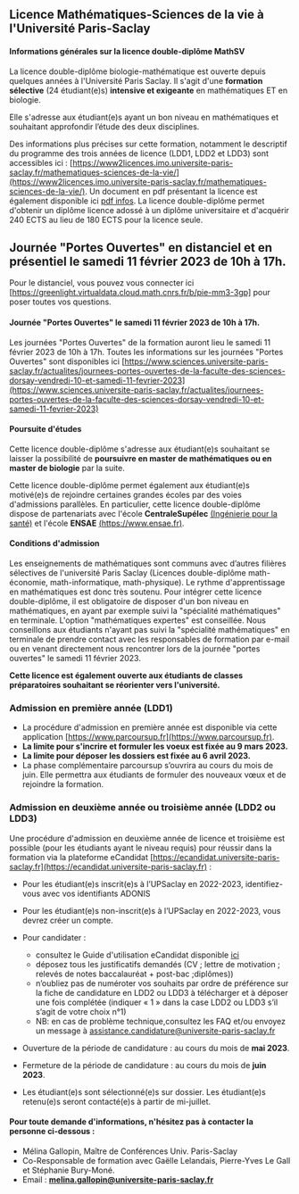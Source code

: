 ## Licence Mathématiques-Sciences de la vie à l'Université Paris-Saclay


#### Informations générales sur la licence double-diplôme MathSV 


La licence double-diplôme biologie-mathématique est ouverte depuis quelques années 
à l'Université Paris Saclay. Il s'agit d'une **formation sélective** (24 étudiant(e)s) **intensive
et exigeante** en mathématiques ET en biologie. 


Elle s'adresse aux étudiant(e)s ayant un bon niveau en mathématiques et souhaitant approfondir l’étude des deux disciplines. 

Des informations plus précises sur cette formation, notamment le descriptif du programme des trois années de licence (LDD1, LDD2 et LDD3) sont accessibles ici : [https://www2licences.imo.universite-paris-saclay.fr/mathematiques-sciences-de-la-vie/](https://www2licences.imo.universite-paris-saclay.fr/mathematiques-sciences-de-la-vie/).
Un document en pdf présentant la licence est également disponible ici [pdf infos](https://www.universite-paris-saclay.fr/sites/default/files/media/formations/WEB%20LDD%20Mathématiques%2C%20Sciences%20de%20la%20Vie.pdf).
La licence double-diplôme permet d'obtenir un diplôme licence adossé à un diplôme universitaire et d'acquérir 240 ECTS au lieu de 180 ECTS pour la licence seule.


## Journée "Portes Ouvertes" en distanciel et en présentiel le samedi 11 février 2023 de 10h à 17h. 

Pour le distanciel, vous pouvez vous connecter ici [https://greenlight.virtualdata.cloud.math.cnrs.fr/b/pie-mm3-3gp] pour poser toutes vos questions.

#### Journée "Portes Ouvertes" le samedi 11 février 2023 de 10h à 17h. 

Les journées "Portes Ouvertes" de la formation auront lieu le samedi 11 février 2023 de 10h à 17h. Toutes les informations sur les journées "Portes Ouvertes" sont disponibles ici [https://www.sciences.universite-paris-saclay.fr/actualites/journees-portes-ouvertes-de-la-faculte-des-sciences-dorsay-vendredi-10-et-samedi-11-fevrier-2023](https://www.sciences.universite-paris-saclay.fr/actualites/journees-portes-ouvertes-de-la-faculte-des-sciences-dorsay-vendredi-10-et-samedi-11-fevrier-2023)


#### Poursuite d'études

Cette licence double-diplôme s'adresse aux étudiant(e)s souhaitant se laisser la possibilité de **poursuivre en master de mathématiques ou en master de biologie** par la suite. 

Cette licence double-diplôme permet également aux étudiant(e)s motivé(e)s de rejoindre certaines grandes écoles par des voies d'admissions parallèles. En particulier, cette licence double-diplôme dispose de partenariats avec l'école **CentraleSupélec** [(Ingénierie pour la santé)](https://www.centralesupelec.fr/sites/default/files/8p-sante_web_v1.pdf) et l'école **ENSAE** [(https://www.ensae.fr)](https://www.ensae.fr). 


#### Conditions d'admission

Les enseignements de mathématiques sont communs avec d’autres filières sélectives de l'université Paris Saclay (Licences double-diplôme math-économie, math-informatique, math-physique). Le rythme d'apprentissage en mathématiques est donc très soutenu. Pour intégrer cette licence double-diplôme, il est obligatoire de disposer d'un bon niveau en mathématiques, en ayant par exemple suivi la "spécialité mathématiques" en terminale. L'option "mathématiques expertes" est conseillée. Nous conseillons aux étudiants n'ayant pas suivi la "spécialité mathématiques" en terminale de prendre contact avec les responsables de formation par e-mail ou en venant directement nous rencontrer lors de la  journée "portes ouvertes" le samedi 11 février 2023. 


**Cette licence est également ouverte aux étudiants de classes préparatoires souhaitant se réorienter vers l'université.**


### Admission en première année (LDD1)

 - La procédure d'admission en première année est disponible via cette application  [https://www.parcoursup.fr](https://www.parcoursup.fr).
 - **La limite pour s'incrire et formuler les voeux est fixée au 9 mars 2023.** 
 - **La limite pour déposer les dossiers est fixée au 6 avril 2023.**
 - La phase complémentaire parcoursup s’ouvrira au cours du mois de juin. Elle permettra aux étudiants de formuler des nouveaux vœux et de rejoindre la formation. 


### Admission en deuxième année ou troisième année (LDD2 ou LDD3)


Une procédure d'admission en deuxième année de licence et troisième est possible (pour les étudiants ayant le niveau requis) pour réussir dans la formation 
 via la plateforme eCandidat  [https://ecandidat.universite-paris-saclay.fr](https://ecandidat.universite-paris-saclay.fr) :
 
 - Pour les étudiant(e)s inscrit(e)s à l’UPSaclay en 2022-2023, identifiez-vous avec vos identifiants ADONIS
 -  Pour les étudiant(e)s non-inscrit(e)s à l’UPSaclay en 2022-2023, vous devrez créer un compte.
 -  Pour candidater :
      - consultez le Guide d'utilisation eCandidat disponible [ici](http://webapplis3.di.u-psud.fr/ecandidat-aide/documentation/candidat/guide_du_candidat.pdf)
      - déposez tous les justificatifs demandés (CV ; lettre de motivation ; relevés de notes
baccalauréat + post-bac ;diplômes))
      - n’oubliez pas de numéroter vos souhaits par ordre de préférence sur la fiche de
candidature en LDD2 ou LDD3 à télécharger et à déposer une fois complétée (indiquer « 1 » dans la case LDD2 ou LDD3 s’il s’agit de votre choix n°1)
      - NB: en cas de problème technique,consultez les FAQ et/ou envoyez un message
à assistance.candidature@universite-paris-saclay.fr

  - Ouverture de la période de candidature : au cours du mois de **mai 2023**. 
  - Fermeture de la période de candidature : au cours du mois de  **juin 2023**.
  - Les étudiant(e)s sont sélectionné(e)s sur dossier. Les étudiant(e)s retenu(e)s seront contacté(e)s à partir de mi-juillet.
 
#### Pour toute demande d'informations, n'hésitez pas à contacter la personne ci-dessous :

  - Mélina Gallopin, Maître de Conférences Univ. Paris-Saclay
  - Co-Responsable de formation avec Gaëlle Lelandais, Pierre-Yves Le Gall et Stéphanie Bury-Moné.
  - Email : **melina.gallopin@universite-paris-saclay.fr**








